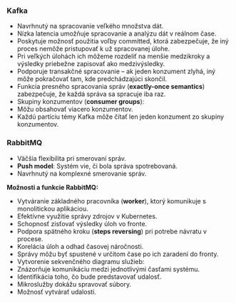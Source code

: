 <div style={{ textAlign: 'justify' }}>

### **Kafka**
- Navrhnutý na spracovanie veľkého množstva dát.
- Nízka latencia umožňuje spracovanie a analýzu dát v reálnom čase.
- Poskytuje možnosť použitia voľby committed, ktorá zabezpečuje, že iný proces nemôže pristupovať k už spracovanej úlohe.
- Pri veľkých úlohách ich môžeme rozdeliť na menšie medzikroky a výsledky priebežne zapisovať ako medzivýsledky.
- Podporuje transakčné spracovanie – ak jeden konzument zlyhá, iný môže pokračovať tam, kde predchádzajúci skončil.
- Funkcia presného spracovania správ (**exactly-once semantics**) zabezpečuje, že každá správa sa spracuje iba raz.
- Skupiny konzumentov (**consumer groups**):
- Môžu obsahovať viacero konzumentov.
- Každú partíciu témy Kafka môže čítať len jeden konzument zo skupiny konzumentov.

### **RabbitMQ**
- Väčšia flexibilita pri smerovaní správ.
- **Push model**: Systém vie, či bola správa spotrebovaná.
- Navrhnutý na komplexné smerovanie správ.

**Možnosti a funkcie RabbitMQ:**
- Vytváranie základného pracovníka (**worker**), ktorý komunikuje s monolitickou aplikáciou.
- Efektívne využitie správy zdrojov v Kubernetes.
- Schopnosť zisťovať výsledky úloh vo fronte.
- Podpora spätného kroku (**steps reversing**) pri potrebe návratu v procese.
- Korelácia úloh a odhad časovej náročnosti.
- Správy môžu byť spustené v určitom čase po ich zaradení do fronty.
- Vytvorenie sekvenčného diagramu služieb:
- Znázorňuje komunikáciu medzi jednotlivými časťami systému.
- Identifikácia toho, čo bude predstavovať udalosť.
- Mikroslužby dokážu spravovať súbory.
- Možnosť vytvárať udalosti.
</div>